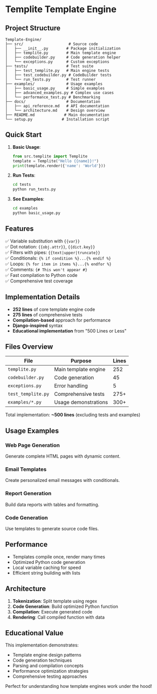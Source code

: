 # Templite Template Engine

## Project Structure

```
Template-Engine/
├── src/                    # Source code
│   ├── __init__.py        # Package initialization
│   ├── templite.py        # Main template engine
│   ├── codebuilder.py     # Code generation helper
│   └── exceptions.py      # Custom exceptions
├── tests/                 # Test suite
│   ├── test_templite.py   # Main engine tests
│   ├── test_codebuilder.py # CodeBuilder tests
│   └── run_tests.py       # Test runner
├── examples/              # Usage examples
│   ├── basic_usage.py     # Simple examples
│   ├── advanced_examples.py # Complex use cases
│   └── performance_test.py # Benchmarking
├── docs/                  # Documentation
│   ├── api_reference.md   # API documentation
│   └── architecture.md    # Design overview
├── README.md             # Main documentation
└── setup.py             # Installation script
```

## Quick Start

1. **Basic Usage**:
   ```python
   from src.templite import Templite
   template = Templite("Hello {{name}}!")
   print(template.render({'name': 'World'}))
   ```

2. **Run Tests**:
   ```bash
   cd tests
   python run_tests.py
   ```

3. **See Examples**:
   ```bash
   cd examples
   python basic_usage.py
   ```

## Features

✅ Variable substitution with `{{var}}`  
✅ Dot notation: `{{obj.attr}}`, `{{dict.key}}`  
✅ Filters with pipes: `{{text|upper|truncate}}`  
✅ Conditionals: `{% if condition %}...{% endif %}`  
✅ Loops: `{% for item in items %}...{% endfor %}`  
✅ Comments: `{# This won't appear #}`  
✅ Fast compilation to Python code  
✅ Comprehensive test coverage  

## Implementation Details

- **252 lines** of core template engine code
- **275 lines** of comprehensive tests
- **Compilation-based** approach for performance
- **Django-inspired** syntax
- **Educational implementation** from "500 Lines or Less"

## Files Overview

| File | Purpose | Lines |
|------|---------|-------|
| `templite.py` | Main template engine | 252 |
| `codebuilder.py` | Code generation | 45 |
| `exceptions.py` | Error handling | 5 |
| `test_templite.py` | Comprehensive tests | 275+ |
| `examples/*.py` | Usage demonstrations | 300+ |

Total implementation: **~500 lines** (excluding tests and examples)

## Usage Examples

### Web Page Generation
Generate complete HTML pages with dynamic content.

### Email Templates  
Create personalized email messages with conditionals.

### Report Generation
Build data reports with tables and formatting.

### Code Generation
Use templates to generate source code files.

## Performance

- Templates compile once, render many times
- Optimized Python code generation
- Local variable caching for speed
- Efficient string building with lists

## Architecture

1. **Tokenization**: Split template using regex
2. **Code Generation**: Build optimized Python function
3. **Compilation**: Execute generated code 
4. **Rendering**: Call compiled function with data

## Educational Value

This implementation demonstrates:
- Template engine design patterns
- Code generation techniques
- Parsing and compilation concepts
- Performance optimization strategies
- Comprehensive testing approaches

Perfect for understanding how template engines work under the hood!
